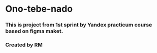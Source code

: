 # Ono-tebe-nado
### This is project from 1st sprint by Yandex practicum course based on figma maket.
### Created by RM
